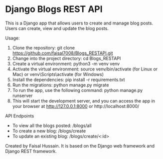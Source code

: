 # Django Blogs REST API

This is a Django app that allows users to create and manage blog posts. Users can create, view and update the blog posts.

Usage:

1. Clone the repository: git clone https://github.com/faisal7008/Blogs_RESTAPI.git
2. Change into the project directory: cd Blogs_RESTAPI
3. Create a virtual environment: python3 -m venv venv
4. Activate the virtual environment: source venv/bin/activate (for Linux or Mac) or venv\Scripts\activate (for Windows)
5. Install the dependencies: pip install -r requirements.txt
6. Run the migrations: python manage.py migrate
7. To run the app, use the following command: python manage.py runserver
8. This will start the development server, and you can access the app in your browser at http://127.0.0.1:8000 or http://localhost:8000/

API Endpoints

- To view all the blogs posted: /blogs/all
- To create a new blog: /blogs/create
- To update an existing blog: /blogs/create/<:id>

Created by Faisal Hussain. It is based on the Django web framework and Django REST framework.
